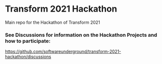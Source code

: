 # Transform 2021 Hackathon

Main repo for the Hackathon of Transform 2021

### See Discussions for information on the Hackathon Projects and how to participate:    
https://github.com/softwareunderground/transform-2021-hackathon/discussions
